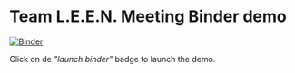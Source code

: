 # Team L.E.E.N. Meeting Binder demo
[![Binder](https://mybinder.org/badge_logo.svg)](https://mybinder.org/v2/gh/Magritte-code/Examples/master?filepath=2020-05-13_Leuven_LeenMeeting%2Foverview.ipynb)

Click on de _"launch binder"_ badge to launch the demo.
